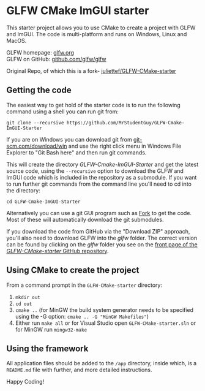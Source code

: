 # GLFW CMake ImGUI starter

This starter project allows you to use CMake to create a project with GLFW and ImGUI. The code is multi-platform and runs on Windows, Linux and MacOS.

GLFW homepage: [glfw.org](https://www.glfw.org/)    
GLFW on GitHub: [github.com/glfw/glfw](https://www.github.com/glfw/glfw)

Original Repo, of which this is a fork- [juliettef/GLFW-CMake-starter](
https://github.com/juliettef/GLFW-CMake-starter)


## Getting the code

The easiest way to get hold of the starter code is to run the following command using a shell you can run git from:

```  
git clone --recursive https://github.com/MrStudentGuy/GLFW-Cmake-ImGUI-Starter  
```  

If you are on Windows you can download git from [git-scm.com/download/win](https://git-scm.com/download/win) and use the right click menu in Windows File Explorer to "Git Bash here" and then run git commands.

This will create the directory _GLFW-Cmake-ImGUI-Starter_ and get the latest source code, using the ```--recursive``` option to download the GLFW and ImGUI code which is included in the repository as a submodule. If you want to run further git commands from the command line you'll need to cd into the directory:

```  
cd GLFW-Cmake-ImGUI-Starter
```  

Alternatively you can use a git GUI program such as [Fork](https://git-fork.com/) to get the code. Most of these will automatically download the git submodules.

If you download the code from GitHub via the "Download ZIP" approach, you'll also need to download GLFW into the _glfw_ folder. The correct version can be found by clicking on the _glfw_ folder you see on the [front page of the _GLFW-CMake-starter_ GitHub repository](https://github.com/juliettef/GLFW-CMake-starter).

## Using CMake to create the project

From a command prompt in the `GLFW-CMake-starter` directory:
1. `mkdir out`
2. `cd out`
3. `cmake ..` (for MinGW the build system generator needs to be specified using the -G option: `cmake .. -G "MinGW Makefiles"`)
4. Either run `make all` or for Visual Studio open `GLFW-CMake-starter.sln` or for MinGW run `mingw32-make`

## Using the framework

All application files should be added to the `/app` directory, inside which, is a `README.md` file with further, and more detailed instructions.

Happy Coding!